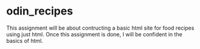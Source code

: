 # odin_recipes
This assignment will be about contructing a basic html site for food recipes using just html. Once this assignment is done, I will be confident in the basics of html. 